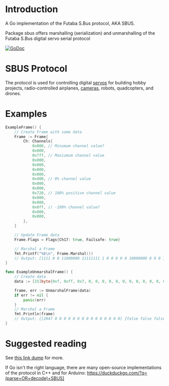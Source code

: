 # Introduction

A Go implementation of the Futaba S.Bus protocol, AKA SBUS.

Package sbus offers marshalling (serialization) and unmarshalling of the Futaba S.Bus digital servo serial protocol

[![GoDoc](https://godoc.org/github.com/johnelliott/go-sbus?status.svg)](https://godoc.org/github.com/johnelliott/go-sbus)

# SBUS Protocol
The protocol is used for controlling digital [servos](https://en.wikipedia.org/wiki/Servo_\(radio_control\)) for building hobby projects, radio-controlled airplanes, [cameras](https://www.blackmagicdesign.com/products/blackmagicmicrostudiocamera4k/customization), robots, quadcopters, and drones.

# Examples

```go
ExampleFrame() {
	// Create Frame with some data
	Frame := Frame{
		Ch: Channels{
			0x000, // Minumum channel value?
			0x000,
			0x7ff, // Maxiumum channel value
			0x000,
			0x000,
			0x000,
			0x000,
			0x400, // 0% channel value
			0x000,
			0x000,
			0x720, // 100% positive channel value
			0x000,
			0x000,
			0x0ff, // -100% channel value?
			0x000,
			0x000,
		},
	}

	// Update Frame data
	Frame.Flags = Flags{Ch17: true, Failsafe: true}

	// Marshal a Frame
	fmt.Printf("%b\n", Frame.Marshal())
	// Output: [1111 0 0 11000000 11111111 1 0 0 0 0 0 10000000 0 0 0 11001000 1 0 10000000 1111111 0 0 0 10010000 0]
}
```

```go
func ExampleUnmarshalFrame() {
	// Create data
	data := [25]byte{0xf, 0xff, 0x7, 0, 0, 0, 0, 0, 0, 0, 0, 0, 0, 0, 0, 0, 0, 0, 0, 0, 0, 0, 0, 0x10, 0}

	frame, err := UnmarshalFrame(data)
	if err != nil {
		panic(err)
	}
	// Marshal a Frame
	fmt.Println(frame)
	// Output: {[2047 0 0 0 0 0 0 0 0 0 0 0 0 0 0 0] {false false false true}}
}
```

# Suggested reading
See [this link dump](https://gist.github.com/johnelliott/3eca91e13afa354f6687de698e06ccc6) for more.

If Go isn't the right language, there are many open-source implementations of the protocol in C++ and for Arduino: <https://duckduckgo.com/?q=(parse+OR+decode)+SBUS]>
